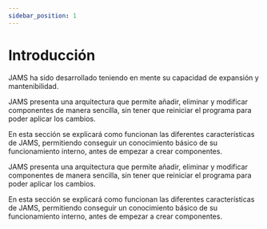 ```yaml
---
sidebar_position: 1
---
```


# Introducción

JAMS ha sido desarrollado teniendo en mente su capacidad de expansión y mantenibilidad.

JAMS presenta una arquitectura que permite añadir, eliminar y modificar componentes de manera sencilla, sin tener que
reiniciar el programa para poder aplicar los cambios.

En esta sección se explicará como funcionan las diferentes características de JAMS, permitiendo conseguir un
conocimiento básico de su funcionamiento interno, antes de empezar a crear componentes.

JAMS presenta una arquitectura que permite añadir, eliminar y modificar componentes de manera sencilla, sin tener que
reiniciar el programa para poder aplicar los cambios.

En esta sección se explicará como funcionan las diferentes características de JAMS, permitiendo conseguir un
conocimiento básico de su funcionamiento interno, antes de empezar a crear componentes.